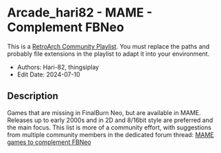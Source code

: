 # Arcade_hari82 - MAME - Complement FBNeo

This is a [RetroArch Community
Playlist](https://github.com/thingsiplay/retroarch-community-playlists). You must
replace the paths and probably file extensions in the playlist to adapt it into
your environment.

- Authors: Hari-82, thingsiplay
- Edit Date: 2024-07-10

## Description

Games that are missing in FinalBurn Neo, but are available in MAME. Releases up
to early 2000s and in 2D and 8/16bit style are preferred and the main focus.
This list is more of a community effort, with suggestions from multiple
community members in the dedicated forum thread: [MAME games to complement
FBNeo](https://forums.libretro.com/t/mame-games-to-complement-fbneo/44758)
